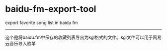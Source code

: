 # baidu-fm-export-tool
export favorite song list in baidu fm

---

这个是将baidu.fm中保存的收藏列表导出为kgl格式的文件。kgl文件可以用于网易云音乐导入歌单
